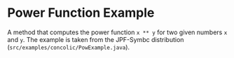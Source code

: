 Power Function Example
======================
 
A method that computes the power function `x ** y` for two given
numbers `x` and `y`.  The example is taken from the JPF-Symbc
distribution (`src/examples/concolic/PowExample.java`).

